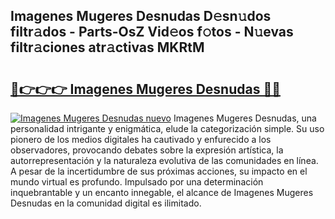 ## Imagenes Mugeres Desnudas D𝚎sn𝚞dos filtr𝚊dos - Parts-OsZ Vid𝚎os f𝚘tos - N𝚞evas filtr𝚊ciones atr𝚊ctivas MKRtM

# <h2><a href="http://mbcr41n.tromn.icu/?c=Imagenes+Mugeres+Desnudas">🔗👉👉👉 Imagenes Mugeres Desnudas 🔗🔗</a></h2>

[![Imagenes Mugeres Desnudas nuevo](https://i.imgur.com/pEAQMta.gif)](http://mbcr41n.tromn.icu/?c=Imagenes+Mugeres+Desnudas)
Imagenes Mugeres Desnudas, una personalidad intrigante y enigmática, elude la categorización simple. Su uso pionero de los medios digitales ha cautivado y enfurecido a los observadores, provocando debates sobre la expresión artística, la autorrepresentación y la naturaleza evolutiva de las comunidades en línea. A pesar de la incertidumbre de sus próximas acciones, su impacto en el mundo virtual es profundo. Impulsado por una determinación inquebrantable y un encanto innegable, el alcance de Imagenes Mugeres Desnudas en la comunidad digital es ilimitado.
